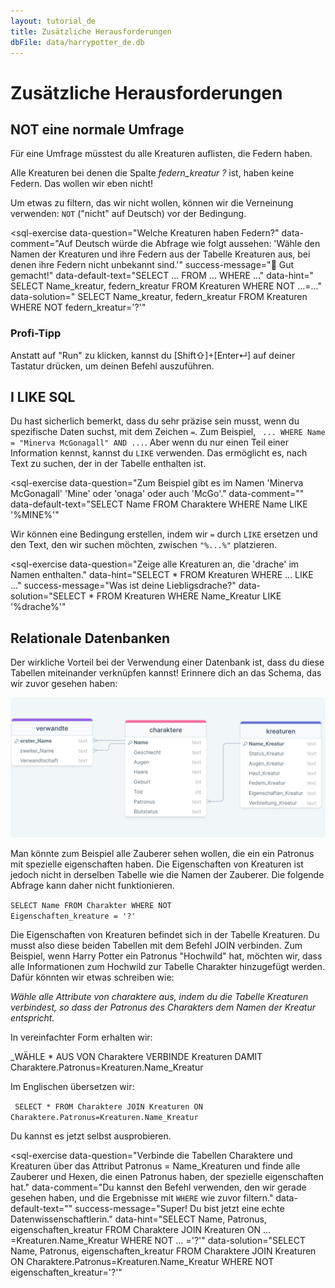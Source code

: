 ```yaml
---
layout: tutorial_de
title: Zusätzliche Herausforderungen
dbFile: data/harrypotter_de.db
---
```

# Zusätzliche Herausforderungen

<a name="not"></a>

## NOT eine normale Umfrage

Für eine Umfrage müsstest du alle Kreaturen auflisten, die Federn haben. 
<sql-exercise
  data-question="Zum aufwärmen, zeige die Tabelle _kreaturen_ und lies die verschiedenen Spalten."
  data-default-text="SELECT *
FROM kreaturen"></sql-exercise>

Alle Kreaturen bei denen die Spalte _federn\_kreatur_ _?_ ist, haben keine Federn. Das wollen wir eben nicht!

<div class="sideNote"><p>Um etwas zu filtern, das wir nicht wollen, können wir die Verneinung verwenden: <code class="keyword">NOT</code> ("nicht" auf Deutsch) vor der Bedingung.</p></div>

<sql-exercise
  data-question="Welche Kreaturen haben Federn?"
  data-comment="Auf Deutsch würde die Abfrage wie folgt aussehen: 'Wähle den Namen der Kreaturen und ihre Federn aus der Tabelle Kreaturen aus, bei denen ihre Federn nicht unbekannt sind.'"
  success-message="🐉 Gut gemacht!"
  data-default-text="SELECT ...
FROM ...
WHERE ..."
  data-hint="
SELECT Name_kreatur, federn_kreatur
FROM Kreaturen
WHERE NOT ...=..."
  data-solution="
SELECT Name_kreatur, federn_kreatur
FROM Kreaturen
WHERE NOT federn_kreatur='?'"
  ></sql-exercise>

<div class="sideNote">
<h3>Profi-Tipp</h3>
Anstatt auf "Run" zu klicken, kannst du [Shift⇧]+[Enter↵] auf deiner Tastatur drücken, um deinen Befehl auszuführen.
</div>

<a name="like"></a>

## I LIKE SQL

Du hast sicherlich bemerkt, dass du sehr präzise sein musst, wenn du spezifische Daten suchst, mit dem Zeichen <code>=</code>. Zum Beispiel, <code> ... WHERE Name = "Minerva McGonagall" AND ...</code>. Aber wenn du nur einen Teil einer Information kennst, kannst du <code class="keyword">LIKE</code> verwenden. Das ermöglicht es, nach Text zu suchen, der in der Tabelle enthalten ist.

<sql-exercise
  data-question="Zum Beispiel gibt es im Namen 'Minerva McGonagall' 'Mine' oder 'onaga' oder auch 'McGo'."
  data-comment=""
  data-default-text="SELECT Name
FROM Charaktere
WHERE Name LIKE '%MINE%'"
  ></sql-exercise>

<div class="sideNote">
Wir können eine Bedingung erstellen, indem wir <code>=</code> durch <code class="keyword">LIKE</code> ersetzen und den Text, den wir suchen möchten, zwischen <code>"%...%"</code> platzieren.
</div>

<sql-exercise
  data-question="Zeige alle Kreaturen an, die 'drache' im Namen enthalten."
  data-hint="SELECT *
FROM Kreaturen
WHERE ... LIKE ..."
success-message="Was ist deine Liebligsdrache?"
  data-solution="SELECT *
FROM Kreaturen
WHERE Name_Kreatur LIKE '%drache%'"
  ></sql-exercise>

<a name="join"></a>

## Relationale Datenbanken

Der wirkliche Vorteil bei der Verwendung einer Datenbank ist, dass du diese Tabellen miteinander verknüpfen kannst! Erinnere dich an das Schema, das wir zuvor gesehen haben:

<img src="imgs/HarryPotterDB_de.png">

Man könnte zum Beispiel alle Zauberer sehen wollen, die ein ein Patronus mit spezielle eigenschaften haben. Die Eigenschaften von Kreaturen ist jedoch nicht in derselben Tabelle wie die Namen der Zauberer. Die folgende Abfrage kann daher nicht funktionieren.

<code class="codeBloc">SELECT Name FROM Charakter WHERE NOT Eigenschaften_kreature = '?'</code>

Die Eigenschaften von Kreaturen befindet sich in der Tabelle Kreaturen. Du musst also diese beiden Tabellen mit dem Befehl <span class="keyword">JOIN</span> verbinden. Zum Beispiel, wenn Harry Potter ein Patronus "Hochwild" hat, möchten wir, dass alle Informationen zum Hochwild zur Tabelle Charakter hinzugefügt werden. Dafür könnten wir etwas schreiben wie:

_Wähle alle Attribute von charaktere aus, indem du die Tabelle Kreaturen verbindest, so dass der Patronus des Charakters dem Namen der Kreatur entspricht._

In vereinfachter Form erhalten wir:

_WÄHLE * AUS VON Charaktere VERBINDE Kreaturen DAMIT Charaktere.Patronus=Kreaturen.Name_Kreatur

Im Englischen übersetzen wir:

<code class="codeBloc"> SELECT *
FROM Charaktere 
JOIN Kreaturen ON Charaktere.Patronus=Kreaturen.Name_Kreatur</code>

Du kannst es jetzt selbst ausprobieren.

<sql-exercise
  data-question="Verbinde die Tabellen Charaktere und Kreaturen über das Attribut Patronus = Name_Kreaturen und finde alle Zauberer und Hexen, die einen Patronus haben, der spezielle eigenschaften hat."
  data-comment="Du kannst den Befehl verwenden, den wir gerade gesehen haben, und die Ergebnisse mit <code>WHERE</code> wie zuvor filtern."
  data-default-text=""
  success-message="Super! Du bist jetzt eine echte Datenwissenschaftlerin."
  data-hint="SELECT Name, Patronus, eigenschaften_kreatur
FROM Charaktere 
JOIN Kreaturen ON ... =Kreaturen.Name_Kreatur
WHERE NOT ... ='?'"
  data-solution="SELECT Name, Patronus, eigenschaften_kreatur
FROM Charaktere 
JOIN Kreaturen ON Charaktere.Patronus=Kreaturen.Name_Kreatur
WHERE NOT eigenschaften_kreatur='?'"
  ></sql-exercise>